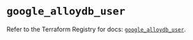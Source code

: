# `google_alloydb_user`

Refer to the Terraform Registry for docs: [`google_alloydb_user`](https://registry.terraform.io/providers/hashicorp/google/6.5.0/docs/resources/alloydb_user).
